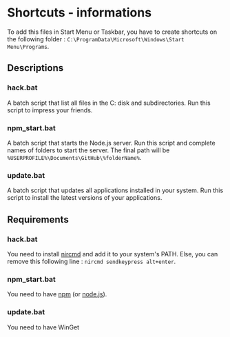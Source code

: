 # Shortcuts - informations

To add this files in Start Menu or Taskbar, you have to create shortcuts on the following folder : `C:\ProgramData\Microsoft\Windows\Start Menu\Programs`.

## Descriptions
### hack.bat
A batch script that list all files in the C: disk and subdirectories. Run this script to impress your friends. 

### npm_start.bat
A batch script that starts the Node.js server. Run this script and complete names of folders to start the server. The final path will be `%USERPROFILE%\Documents\GitHub\%folderName%`.

### update.bat
A batch script that updates all applications installed in your system. Run this script to install the latest versions of your applications.


## Requirements
### hack.bat
You need to install [nircmd](https://www.nirsoft.net/utils/nircmd.html) and add it to your system's PATH.
Else, you can remove this following line : `nircmd sendkeypress alt+enter`. 

### npm_start.bat
You need to have [npm](https://www.npmjs.com/) (or [node.js](https://nodejs.org/en/download/)).

### update.bat
You need to have WinGet
